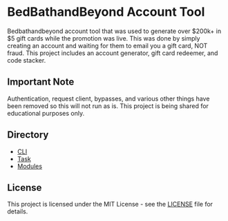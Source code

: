 # BedBathandBeyond Account Tool

Bedbathandbeyond account tool that was used to generate over $200k+ in $5 gift cards while the promotion was live. This was done by simply creating an account and waiting for them to email you a gift card, NOT fraud. This project includes an account generator, gift card redeemer, and code stacker.


## Important Note

Authentication, request client, bypasses, and various other things have been removed so this will not run as is. This project is being shared for educational purposes only.

## Directory

- [CLI](src/cmd)
- [Task](src/framework/tasks)
- [Modules](src/modules/bedBathBeyond/account)


## License

This project is licensed under the MIT License - see the [LICENSE](LICENSE) file for details.